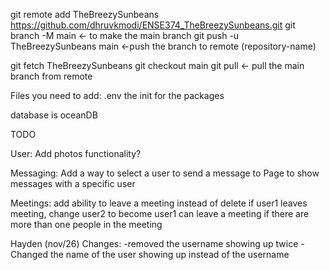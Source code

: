 git remote add TheBreezySunbeans https://github.com/dhruvkmodi/ENSE374_TheBreezySunbeans.git
git branch -M main <- to make the main branch
git push -u TheBreezySunbeans main <-push the branch to remote (repository-name)

git fetch TheBreezySunbeans
git checkout main
git pull <- pull the main branch from remote

Files you need to add: .env
the init for the packages

database is oceanDB

TODO

User:
Add photos functionality?

Messaging:
    Add a way to select a user to send a message to
    Page to show messages with a specific user

Meetings:
    add ability to leave a meeting instead of delete
        if user1 leaves meeting, change user2 to become user1
        can leave a meeting if there are more than one people in the meeting

Hayden (nov/26)
Changes:
-removed the username showing up twice
-Changed the name of the user showing up instead of the username
